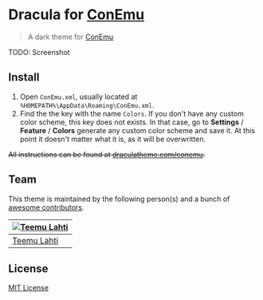 # Dracula for [ConEmu](https://conemu.github.io/)

> A dark theme for [ConEmu](https://conemu.github.io/)

TODO: Screenshot

## Install

1. Open  `ConEmu.xml`, usually located at `%HOMEPATH%\AppData\Roaming\ConEmu.xml`.
2. Find the the key with the name `Colors`. If you don't have any custom color scheme, this key does not exists. In that case, go to **Settings** / **Feature** / **Colors** generate any custom color scheme and save it. At this point it doesn't matter what it is, as it will be overwritten.

~~All instructions can be found at [draculatheme.com/conemu](https://draculatheme.com/conemu).~~

## Team

This theme is maintained by the following person(s) and a bunch of [awesome contributors](https://github.com/teeli/dracula-putty/graphs/contributors).


[![Teemu Lahti](https://avatars0.githubusercontent.com/u/294353?v=3&s=70)](https://github.com/JimmyMultani) |
--- |
[Teemu Lahti](https://github.com/teeli) |

## License

[MIT License](./LICENSE)
